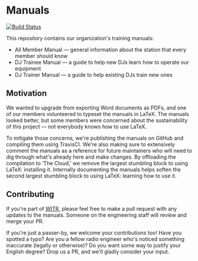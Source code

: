 # Manuals

[![Build Status][travis-badge]][travis-link]

This repository contains our organization's training manuals:
* All Member Manual &mdash; general information about the station that every
member should know
* DJ Trainee Manual &mdash; a guide to help new DJs learn how to operate our
equipment
* DJ Trainer Manual &mdash; a guide to help existing DJs train new ones

[travis-badge]: https://travis-ci.org/WITR-Radio/manuals.svg?branch=master
[travis-link]: https://travis-ci.org/WITR-Radio/manuals

## Motivation

We wanted to upgrade from exporting Word documents as PDFs, and one of our
members volunteered to typeset the manuals in LaTeX.  The manuals looked better,
but some members were concerned about the sustainability of this project &mdash;
not everybody knows how to use LaTeX.

To mitigate those concerns, we're publishing the manuals on GitHub and compiling
them using TravisCI.  We're also making sure to extensively comment the manuals
as a reference for future maintainers who will need to dig through what's
already here and make changes.  By offloading the compilation to &lsquo;The
Cloud,&rsquo; we remove the largest stumbling block to using LaTeX: installing
it.  Internally documenting the manuals helps soften the second largest
stumbling block to using LaTeX: learning how to use it.

## Contributing

If you're part of [WITR](https://witr.rit.edu), please feel free to make a pull
request with any updates to the manuals.  Someone on the engineering staff will
review and merge your PR.

If you're just a passer-by, we welcome your contributions too!  Have you spotted
a typo?  Are you a fellow radio engineer who's noticed something inaccurate
(legally or otherwise)?  Do you want some way to justify your English degree?
Drop us a PR, and we'll gladly consider your input.
